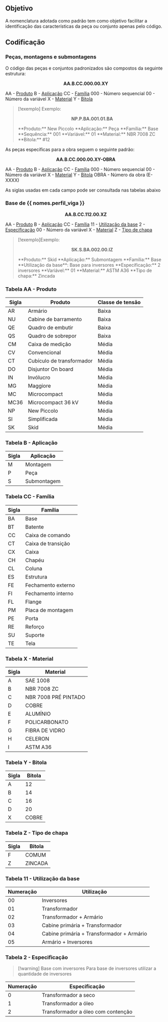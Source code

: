 ## Objetivo
A nomenclatura adotada como padrão tem como objetivo facilitar a identificação das características da peça ou conjunto apenas pelo código.

## Codificação
### Peças, montagens e submontagens
O código das peças e conjuntos padronizados são compostos da seguinte estrutura:

<p style="text-align:center; font-weight:bold"> AA.B.CC.000.00.XY </p>

AA - [Produto](#tabela-aa-produto)
B - [Aplicação](#tabela-b-aplicacao)
CC - [Família](#tabela-cc-familia)
000 - Número sequencial
00 - Número da variável
X - [Material](#tabela-x-material)
Y - [Bitola](#tabela-y-bitola)

> [!exemplo] Exemplo:
> <p style="text-align:center; font-weight:bold"> NP.P.BA.001.01.BA </p>
> **Produto:** New Piccolo
> **Aplicação:** Peça
> **Família:** Base
> **Sequência:** 001
> **Variável:** 01
> **Material:** NBR 7008 ZC
> **Bitola:** #12

As peças específicas para a obra seguem o seguinte padrão:

<p style="text-align:center; font-weight:bold"> AA.B.CC.000.00.XY-OBRA </p>

AA - [Produto](#tabela-aa-produto)
B - [Aplicação](#tabela-b-aplicacao)
CC - [Família](#tabela-cc-familia)
000 - Número sequencial
00 - Número da variável
X - [Material](#tabela-x-material)
Y - [Bitola](#tabela-y-bitola)
OBRA - Número da obra (E-XXXX)

As siglas usadas em cada campo pode ser consultada nas tabelas abaixo

### Base de {{ nomes.perfil_viga }}
<p style="text-align:center; font-weight:bold"> AA.B.CC.112.00.XZ </p>

AA - [Produto](#tabela-aa-produto)
B - [Aplicação](#tabela-b-aplicacao)
CC - [Família](#tabela-cc-familia)
11 - [Utilização da base](#tabela-11-utilizacao-da-base)
2 - [Especificação](#tabela-2-especificacao)
00 - Número da variável
X - [Material](#tabela-x-material)
Z - [Tipo de chapa](#tabela-z-tipo-de-chapa)

> [!exemplo]Exemplo:
> <p style="text-align:center; font-weight:bold"> SK.S.BA.002.00.IZ </p>
> **Produto:** Skid
> **Aplicação:** Submontagem
> **Família:** Base
> **Utilização da base**: Base para inversores
> **Especificação:** 2 inversores
> **Variável:** 01
> **Material:** ASTM A36
> **Tipo de chapa:** Zincada

### Tabela AA - Produto
| Sigla | Produto | Classe de tensão |
| ----- | ------- | ---------------- |
| AR | Armário | Baixa |
| NU | Cabine de barramento | Baixa |
| QE | Quadro de embutir | Baixa |
| QS | Quadro de sobrepor | Baixa |
| CM | Caixa de medição | Média |
| CV | Convencional | Média |
| CT | Cubículo de transformador | Média |
| DO | Disjuntor On board | Média |
| IN | Invólucro | Média |
| MG | Maggiore | Média |
| MC | Microcompact | Média |
| MC36 | Microcompact 36 kV | Média |
| NP | New Piccolo | Média |
| SI | Simplificada | Média |
| SK | Skid | Média |

### Tabela B - Aplicação
| Sigla | Aplicação |
| ----- | -------- |
| M | Montagem |
| P | Peça |
| S | Submontagem |

### Tabela CC - Família
| Sigla | Família |
| ----- | ------- |
| BA | Base |
| BT | Batente |
| CC | Caixa de comando |
| CT | Caixa de transição |
| CX | Caixa |
| CH | Chapéu |
| CL | Coluna |
| ES | Estrutura |
| FE | Fechamento externo |
| FI | Fechamento interno |
| FL | Flange |
| PM | Placa de montagem |
| PE | Porta |
| RE | Reforço |
| SU | Suporte |
| TE | Tela |

### Tabela X - Material
| Sigla | Material |
| ----- | -------- |
| A | SAE 1008 |
| B | NBR 7008 ZC |
| C | NBR 7008 PRÉ PINTADO |
| D | COBRE |
| E | ALUMÍNIO |
| F | POLICARBONATO |
| G | FIBRA DE VIDRO |
| H | CELERON |
| I | ASTM A36 |

### Tabela Y - Bitola
| Sigla | Bitola |
| ----- | ------ |
| A | 12 |
| B | 14 |
| C | 16 |
| D | 20 |
| X | COBRE |

### Tabela Z - Tipo de chapa
| Sigla | Bitola |
| ----- | ------ |
| F | COMUM |
| Z | ZINCADA |

### Tabela 11 - Utilização da base
| Numeração | Utilização |
| ----- | ---------- |
| 00 | Inversores |
| 01 | Transformador |
| 02 | Transformador + Armário |
| 03 | Cabine primária + Transformador |
| 04 | Cabine primária + Transformador + Armário |
| 05 | Armário + Inversores |

### Tabela 2 - Especificação
> [!warning] Base com inversores
> Para base de inversores utilizar a quantidade de inversores

| Numeração | Especificação |
| ----- | ------ |
| 0 | Transformador a seco |
| 1 | Transformador a óleo |
| 2 | Transformador a óleo com contenção |